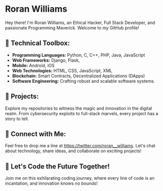 # Roran Williams

Hey there! I'm Roran Williams, an Ethical Hacker, Full Stack Developer, and passionate Programming Maverick. Welcome to my GitHub profile!

## 🔧 Technical Toolbox:

- **Programming Languages:** Python, C, C++, PHP, Java, JavaScript
- **Web Frameworks:** Django, Flask,
- **Mobile:** Android, iOS
- **Web Technologies:** HTML, CSS, JavaScript, XML
- **Blockchain:** Smart Contracts, Decentralized Applications (DApps)
- **Software Engineering:** Crafting robust and scalable software systems.

## 🚀 Projects:

Explore my repositories to witness the magic and innovation in the digital realm. From cybersecurity exploits to full-stack marvels, every project has a story to tell.

## 📱 Connect with Me:

Feel free to drop me a line at https://twitter.com/roran__williams. Let's chat about technology, share ideas, and collaborate on exciting projects!

## 🌟 Let's Code the Future Together!

Join me on this exhilarating coding journey, where every line of code is an incantation, and innovation knows no bounds!
